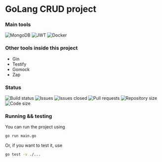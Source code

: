 # GoLang CRUD project 

### Main tools

![MongoDB](https://img.shields.io/badge/MongoDB-black.svg?style=for-the-badge&logo=mongodb&logoColor=white)
![JWT](https://img.shields.io/badge/JWT-black?style=for-the-badge&logo=JSON%20web%20tokens)
![Docker](https://img.shields.io/badge/docker-black.svg?style=for-the-badge&logo=docker&logoColor=white)

### Other tools inside this project

- Gin
- Testify
- Gomock
- Zap

<div>

### Status

![Build status](https://github.com/BrunoPolaski/go-crud/actions/workflows/go.yml/badge.svg)
![Issues](https://img.shields.io/github/issues-raw/BrunoPolaski/go-crud)
![Issues closed](https://img.shields.io/github/issues-closed-raw/BrunoPolaski/go-crud)
![Pull requests](https://img.shields.io/github/issues-pr/BrunoPolaski/go-crud)
![Repository size](https://img.shields.io/github/repo-size/BrunoPolaski/go-crud)
![Code size](https://img.shields.io/github/languages/code-size/BrunoPolaski/go-crud)
  
<div>

### Running && testing

You can run the project using

```bash
go run main.go
```

Or, if you want to test it, use

```bash
go test -v ./...
```
